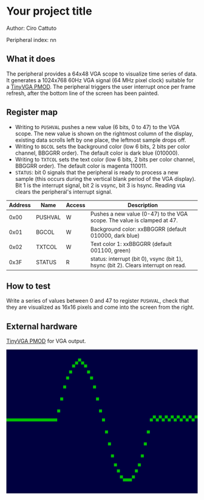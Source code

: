 <!---

This file is used to generate your project datasheet. Please fill in the information below and delete any unused
sections.

The peripheral index is the number TinyQV will use to select your peripheral.  You will pick a free
slot when raising the pull request against the main TinyQV repository, and can fill this in then.  You
also need to set this value as the PERIPHERAL_NUM in your test script.

You can also include images in this folder and reference them in the markdown. Each image must be less than
512 kb in size, and the combined size of all images must be less than 1 MB.
-->

# Your project title

Author: Ciro Cattuto

Peripheral index: nn

## What it does

The peripheral provides a 64x48 VGA scope to visualize time series of data. It generates a 1024x768 60Hz VGA signal (64 MHz pixel clock) suitable for a [TinyVGA PMOD](https://github.com/mole99/tiny-vga). The peripheral triggers the user interrupt once per frame refresh, after the bottom line of the screen has been painted.

## Register map

- Writing to `PUSHVAL` pushes a new value (6 bits, 0 to 47) to the VGA scope. The new value is shown on the rightmost column of the display, existing data scrolls left by one place, the leftmost sample drops off.
- Writing to `BGCOL` sets the background color (low 6 bits, 2 bits per color channel, BBGGRR order). The default color is dark blue (010000).
- Writing to `TXTCOL` sets the text color (low 6 bits, 2 bits per color channel, BBGGRR order). The default color is magenta 110011.
- `STATUS`: bit 0 signals that the peripheral is ready to process a new sample (this occurs during the vertical blank period of the VGA display). Bit 1 is the interrupt signal, bit 2 is vsync, bit 3 is hsync. Reading `VGA` clears the peripheral's interrupt signal.


| Address | Name    | Access | Description                                                             |
|---------|---------|--------|-------------------------------------------------------------------------|
| 0x00    | PUSHVAL | W      | Pushes a new value (0-47) to the VGA scope. The value is clamped at 47. |
| 0x01    | BGCOL   | W      | Background color: xxBBGGRR (default 010000, dark blue)                  |
| 0x02    | TXTCOL  | W      | Text color 1: xxBBGGRR (default 001100, green)                          |
| 0x3F    | STATUS  | R      | status: interrupt (bit 0), vsync (bit 1), hsync (bit 2). Clears interrupt on read. |

## How to test

Write a series of values between 0 and 47 to register `PUSHVAL`, check that they are visualized as 16x16 pixels and come into the screen from the right.

## External hardware

[TinyVGA PMOD](https://github.com/mole99/tiny-vga) for VGA output.

![VGA scope test](vga_grab.png)
